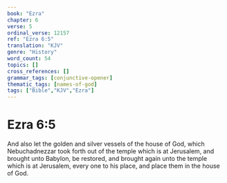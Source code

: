 ```yaml
---
book: "Ezra"
chapter: 6
verse: 5
ordinal_verse: 12157
ref: "Ezra 6:5"
translation: "KJV"
genre: "History"
word_count: 54
topics: []
cross_references: []
grammar_tags: [conjunctive-opener]
thematic_tags: [names-of-god]
tags: ["Bible","KJV","Ezra"]
---
```


# Ezra 6:5

And also let the golden and silver vessels of the house of God, which Nebuchadnezzar took forth out of the temple which is at Jerusalem, and brought unto Babylon, be restored, and brought again unto the temple which is at Jerusalem, every one to his place, and place them in the house of God.

